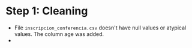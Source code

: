 # Step 1: Cleaning

- File `inscripcion_conferencia.csv` doesn't have null values or atypical values. The column age was added.
- 